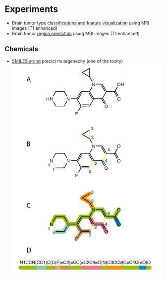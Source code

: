 # Experiments

* Brain tumor type [classifications and feature visualization](tumor_type_classification_and_its_implications.html) using MRI images (T1 enhanced)
* Brain tumor [region prediction](region_prediction.html) using MRI images (T1 enhanced)
## Chemicals
* [SMILES string](https://en.wikipedia.org/wiki/Simplified_molecular-input_line-entry_system) precict mutagenecity (one of the toxity)
![smiles string example](imgs/SMILES.png)
